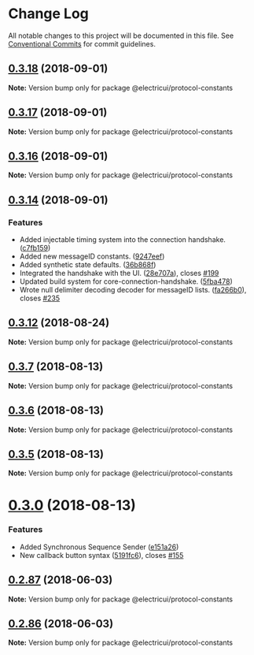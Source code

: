 # Change Log

All notable changes to this project will be documented in this file.
See [Conventional Commits](https://conventionalcommits.org) for commit guidelines.

<a name="0.3.18"></a>
## [0.3.18](https://github.com/Scottapotamas/electricui-interface/compare/v0.3.17...v0.3.18) (2018-09-01)




**Note:** Version bump only for package @electricui/protocol-constants

<a name="0.3.17"></a>
## [0.3.17](https://github.com/Scottapotamas/electricui-interface/compare/v0.3.16...v0.3.17) (2018-09-01)




**Note:** Version bump only for package @electricui/protocol-constants

<a name="0.3.16"></a>
## [0.3.16](https://github.com/Scottapotamas/electricui-interface/compare/v0.3.15...v0.3.16) (2018-09-01)




**Note:** Version bump only for package @electricui/protocol-constants

<a name="0.3.14"></a>
## [0.3.14](https://github.com/Scottapotamas/electricui-interface/compare/v0.3.13...v0.3.14) (2018-09-01)


### Features

* Added injectable timing system into the connection handshake. ([c7fb159](https://github.com/Scottapotamas/electricui-interface/commit/c7fb159))
* Added new messageID constants. ([9247eef](https://github.com/Scottapotamas/electricui-interface/commit/9247eef))
* Added synthetic state defaults. ([36b868f](https://github.com/Scottapotamas/electricui-interface/commit/36b868f))
* Integrated the handshake with the UI. ([28e707a](https://github.com/Scottapotamas/electricui-interface/commit/28e707a)), closes [#199](https://github.com/Scottapotamas/electricui-interface/issues/199)
* Updated build system for core-connection-handshake. ([5fba478](https://github.com/Scottapotamas/electricui-interface/commit/5fba478))
* Wrote null delimiter decoding decoder for messageID lists. ([fa266b0](https://github.com/Scottapotamas/electricui-interface/commit/fa266b0)), closes [#235](https://github.com/Scottapotamas/electricui-interface/issues/235)




<a name="0.3.12"></a>
## [0.3.12](https://github.com/Scottapotamas/electricui-interface/compare/v0.3.11...v0.3.12) (2018-08-24)




**Note:** Version bump only for package @electricui/protocol-constants

<a name="0.3.7"></a>
## [0.3.7](https://github.com/Scottapotamas/electricui-interface/compare/v0.3.6...v0.3.7) (2018-08-13)




**Note:** Version bump only for package @electricui/protocol-constants

<a name="0.3.6"></a>
## [0.3.6](https://github.com/Scottapotamas/electricui-interface/compare/v0.3.5...v0.3.6) (2018-08-13)




**Note:** Version bump only for package @electricui/protocol-constants

<a name="0.3.5"></a>
## [0.3.5](https://github.com/Scottapotamas/electricui-interface/compare/v0.3.4...v0.3.5) (2018-08-13)




**Note:** Version bump only for package @electricui/protocol-constants

<a name="0.3.0"></a>
# [0.3.0](https://github.com/Scottapotamas/electricui-interface/compare/v0.2.118...v0.3.0) (2018-08-13)


### Features

* Added Synchronous Sequence Sender ([e151a26](https://github.com/Scottapotamas/electricui-interface/commit/e151a26))
* New callback button syntax ([5191fc6](https://github.com/Scottapotamas/electricui-interface/commit/5191fc6)), closes [#155](https://github.com/Scottapotamas/electricui-interface/issues/155)




<a name="0.2.87"></a>
## [0.2.87](https://github.com/Scottapotamas/electricui-interface/compare/v0.2.86...v0.2.87) (2018-06-03)




**Note:** Version bump only for package @electricui/protocol-constants

<a name="0.2.86"></a>
## [0.2.86](https://github.com/Scottapotamas/electricui-interface/compare/v0.2.79...v0.2.86) (2018-06-03)




**Note:** Version bump only for package @electricui/protocol-constants
